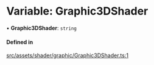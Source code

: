 # Variable: Graphic3DShader

• **Graphic3DShader**: `string`

#### Defined in

[src/assets/shader/graphic/Graphic3DShader.ts:1](https://github.com/Orillusion/orillusion/blob/main/src/assets/shader/graphic/Graphic3DShader.ts#L1)
